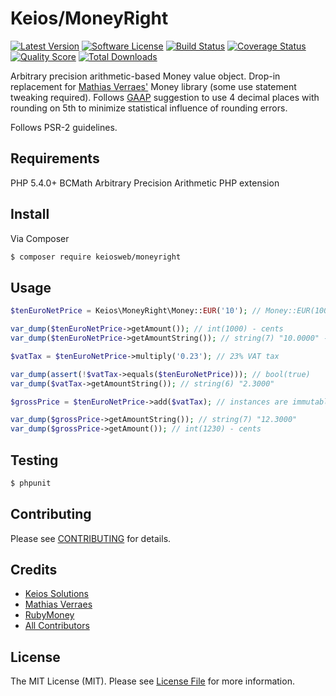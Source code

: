 # Keios/MoneyRight

[![Latest Version](https://img.shields.io/github/release/keiosweb/moneyright.svg?style=flat-square)](https://github.com/keiosweb/moneyright/releases)
[![Software License](https://img.shields.io/badge/license-MIT-brightgreen.svg?style=flat-square)](LICENSE.md)
[![Build Status](https://img.shields.io/travis/keiosweb/moneyright/master.svg?style=flat-square)](https://travis-ci.org/keiosweb/moneyright)
[![Coverage Status](https://img.shields.io/scrutinizer/coverage/g/keiosweb/moneyright.svg?style=flat-square)](https://scrutinizer-ci.com/g/keiosweb/moneyright/code-structure)
[![Quality Score](https://img.shields.io/scrutinizer/g/keiosweb/moneyright.svg?style=flat-square)](https://scrutinizer-ci.com/g/keiosweb/moneyright)
[![Total Downloads](https://img.shields.io/packagist/dt/keiosweb/moneyright.svg?style=flat-square)](https://packagist.org/packages/keiosweb/moneyright)

Arbitrary precision arithmetic-based Money value object. Drop-in replacement for [Mathias Verraes'](https://github.com/mathiasverraes) Money library (some use statement tweaking required).
Follows [GAAP](http://en.wikipedia.org/wiki/Generally_accepted_accounting_principles) suggestion to use 4 decimal places with rounding on 5th to minimize statistical influence of rounding errors.

Follows PSR-2 guidelines.

## Requirements
PHP 5.4.0+
BCMath Arbitrary Precision Arithmetic PHP extension

## Install

Via Composer

``` bash
$ composer require keiosweb/moneyright
```

## Usage

``` php
$tenEuroNetPrice = Keios\MoneyRight\Money::EUR('10'); // Money::EUR(10000) integers as cents | Money::EUR(10.0) floats as literal amount

var_dump($tenEuroNetPrice->getAmount()); // int(1000) - cents
var_dump($tenEuroNetPrice->getAmountString()); // string(7) "10.0000" - literal amount in string with 4 decimal points precision

$vatTax = $tenEuroNetPrice->multiply('0.23'); // 23% VAT tax

var_dump(assert(!$vatTax->equals($tenEuroNetPrice))); // bool(true)
var_dump($vatTax->getAmountString()); // string(6) "2.3000"

$grossPrice = $tenEuroNetPrice->add($vatTax); // instances are immutable, so every operation returns new instance

var_dump($grossPrice->getAmountString()); // string(7) "12.3000"
var_dump($grossPrice->getAmount()); // int(1230) - cents

```

## Testing

``` bash
$ phpunit
```

## Contributing

Please see [CONTRIBUTING](CONTRIBUTING.md) for details.

## Credits

- [Keios Solutions](https://github.com/keiosweb)
- [Mathias Verraes](https://github.com/mathiasverraes)
- [RubyMoney](https://github.com/RubyMoney)
- [All Contributors](../../contributors)

## License

The MIT License (MIT). Please see [License File](LICENSE.md) for more information.
